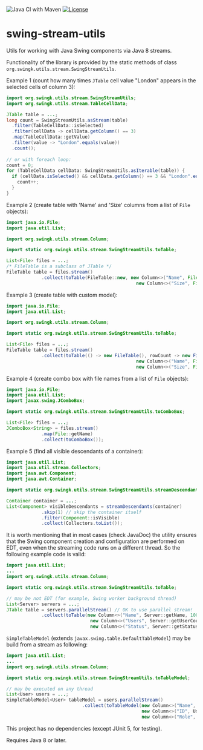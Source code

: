 ![Java CI with Maven](https://github.com/parubok/table-stream-utils/workflows/Java%20CI%20with%20Maven/badge.svg)
[![License](https://img.shields.io/badge/License-Apache%202.0-blue.svg)](https://github.com/parubok/table-stream-utils/blob/master/LICENSE)

# swing-stream-utils
Utils for working with Java Swing components via Java 8 streams.

Functionality of the library is provided by the static methods of class `org.swingk.utils.stream.SwingStreamUtils`.

Example 1 (count how many times `JTable` cell value "London" appears in the selected cells of column 3):
```java
import org.swingk.utils.stream.SwingStreamUtils;
import org.swingk.utils.stream.TableCellData;

JTable table = ...;
long count = SwingStreamUtils.asStream(table)
  .filter(TableCellData::isSelected)
  .filter(cellData -> cellData.getColumn() == 3)
  .map(TableCellData::getValue)
  .filter(value -> "London".equals(value))
  .count();
  
// or with foreach loop:
count = 0;
for (TableCellData cellData: SwingStreamUtils.asIterable(table)) {
  if (cellData.isSelected() && cellData.getColumn() == 3 && "London".equals(cellData.getValue())) {
    count++;
  }
}
```

Example 2 (create table with 'Name' and 'Size' columns from a list of `File` objects):
```java
import java.io.File;
import java.util.List;

import org.swingk.utils.stream.Column;

import static org.swingk.utils.stream.SwingStreamUtils.toTable;

List<File> files = ...;
/* FileTable is a subclass of JTable */
FileTable table = files.stream()
             .collect(toTable(FileTable::new, new Column<>("Name", File::getName, 100, String.class), 
                                                new Column<>("Size", File::length, 70, Long.class));
```

Example 3 (create table with custom model):
```java
import java.io.File;
import java.util.List;

import org.swingk.utils.stream.Column;

import static org.swingk.utils.stream.SwingStreamUtils.toTable;

List<File> files = ...;
FileTable table = files.stream()
             .collect(toTable(() -> new FileTable(), rowCount -> new FileTableModel(rowCount), 
                                                new Column<>("Name", File::getName, 100, String.class), 
                                                new Column<>("Size", File::length, 70, Long.class));
```

Example 4 (create combo box with file names from a list of `File` objects):
```java
import java.io.File;
import java.util.List;
import javax.swing.JComboBox;

import static org.swingk.utils.stream.SwingStreamUtils.toComboBox;

List<File> files = ...;
JComboBox<String> = files.stream()
             .map(File::getName)
             .collect(toComboBox());
```

Example 5 (find all visible descendants of a container):
```java
import java.util.List;
import java.util.stream.Collectors;
import java.awt.Component;
import java.awt.Container;

import static org.swingk.utils.stream.SwingStreamUtils.streamDescendants;

Container container = ...;
List<Component> visibleDescendants = streamDescendants(container)
             .skip(1) // skip the container itself
             .filter(Component::isVisible)
             .collect(Collectors.toList());
```

It is worth mentioning that in most cases (check JavaDoc) the utility ensures that the Swing component creation and configuration are performed on EDT, even when the streaming code runs on a different thread. So the following example code is valid:
```java
import java.util.List;
...
import org.swingk.utils.stream.Column;

import static org.swingk.utils.stream.SwingStreamUtils.toTable;

// may be not EDT (for example, Swing worker background thread)
List<Server> servers = ...;
JTable table = servers.parallelStream() // OK to use parallel stream!
             .collect(toTable(new Column<>("Name", Server::getName, 100, String.class),
                               new Column<>("Users", Server::getUserCount, 50, Integer.class),
                               new Column<>("Status", Server::getStatus, 200, String.class));
```

`SimpleTableModel` (extends `javax.swing.table.DefaultTableModel`) may be build from a stream as following:
```java
import java.util.List;
...
import org.swingk.utils.stream.Column;

import static org.swingk.utils.stream.SwingStreamUtils.toTableModel;

// may be executed on any thread
List<User> users = ...;
SimpleTableModel<User> tableModel = users.parallelStream()
                            .collect(toTableModel(new Column<>("Name", User::getName, 100, String.class),
                                                  new Column<>("ID", User::getID, 50, Long.class),
                                                  new Column<>("Role", User::getRole, 200, String.class));
```

This project has no dependencies (except JUnit 5, for testing).

Requires Java 8 or later.
